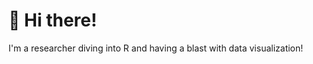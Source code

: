 # 👋 Hi there!

I'm a researcher diving into R and having a blast with data visualization!


<!---
najihahmuhd/najihahmuhd is a ✨ special ✨ repository because its `README.md` (this file) appears on your GitHub profile.
You can click the Preview link to take a look at your changes.
--->
